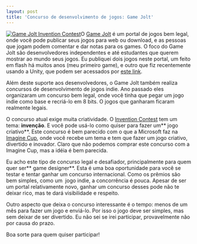 ```yaml
---
layout: post
title: 'Concurso de desenvolvimento de jogos: Game Jolt'
---
```


[![Game Jolt Invention Contest](http://gamedeveloper.com.br/blog/wp-content/uploads/2011/01/gamejoltinventioncintest.jpg "Game Jolt Invention Contest")](http://gamejolt.com/community/forums/topics/game-jolt-official-invention-contest-hosted-by-nal/730/)O [Game Jolt](http://gamejolt.com "Game Jolt") é um portal de jogos bem legal, onde você pode publicar seus jogos para web ou download, e as pessoas que jogam podem comentar e dar notas para os games. O foco do Game Jolt são desenvolvedores independentes e até estudantes que querem mostrar ao mundo seus jogos. Eu publiquei dois jogos neste portal, um feito em flash há muitos anos (meu primeiro game), e outro que fiz recentemente usando a Unity, que podem ser acessados por [este link](http://gamejolt.com/profile/bruno-cicanci/1322/ "Meus jogos").

Além deste suporte aos desenvolvedores, o Game Jolt também realiza concursos de desenvolvimento de jogos indie. Ano passado eles organizaram um concurso bem legal, onde você tinha que pegar um jogo indie como base e recriá-lo em 8 bits. O jogos que ganharam ficaram realmente legais.

O concurso atual exige muita criatividade. O [Invention Contest](http://gamejolt.com/community/forums/topics/game-jolt-official-invention-contest-hosted-by-nal/730/ "Invention Contest") tem um tema: **invenção**. E você pode usá-lo como quiser para fazer um** jogo criativo**. Este concurso é bem parecido com o que a Microsoft faz na [Imagine Cup](http://www.imaginecup.com/ "Imagine Cup"), onde você recebe um tema e tem que fazer um jogo criativo, divertido e inovador. Claro que não podemos comprar este concurso com a Imagine Cup, mas a idéia é bem parecida.

Eu acho este tipo de concurso legal e desafiador, principalmente para quem quer ser** game designer**. Esta é uma boa oportunidade para você se testar e tentar ganhar um concurso internacional. Como os prêmios são bem simples, como um  jogo indie, a concorrência é pouca. Apesar de ser um portal relativamente novo, ganhar um concurso desses pode não te deixar rico, mas te dará visibilidade e respeito.

Outro aspecto que deixa o concurso interessante é o tempo: menos de um mês para fazer um jogo e enviá-lo. Por isso o jogo deve ser simples, mas sem deixar de ser divertido. Eu não sei se irei participar, provavelmente não por causa do prazo.

Boa sorte para quem quiser participar!
